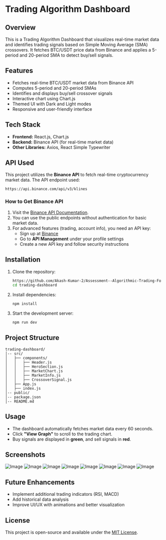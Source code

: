 # Trading Algorithm Dashboard

## Overview
This is a Trading Algorithm Dashboard that visualizes real-time market data and identifies trading signals based on Simple Moving Average (SMA) crossovers. It fetches BTC/USDT price data from Binance and applies a 5-period and 20-period SMA to detect buy/sell signals.

## Features
- Fetches real-time BTC/USDT market data from Binance API
- Computes 5-period and 20-period SMAs
- Identifies and displays buy/sell crossover signals
- Interactive chart using Chart.js
- Themed UI with Dark and Light modes
- Responsive and user-friendly interface

## Tech Stack
- **Frontend:** React.js, Chart.js
- **Backend:** Binance API (for real-time market data)
- **Other Libraries:** Axios, React Simple Typewriter

## API Used
This project utilizes the **Binance API** to fetch real-time cryptocurrency market data. The API endpoint used:
```plaintext
https://api.binance.com/api/v3/klines
```
### How to Get Binance API
1. Visit the [Binance API Documentation](https://binance-docs.github.io/apidocs/spot/en/).
2. You can use the public endpoints without authentication for basic market data.
3. For advanced features (trading, account info), you need an API key:
   - Sign up at [Binance](https://www.binance.com/)
   - Go to **API Management** under your profile settings
   - Create a new API key and follow security instructions
   
## Installation
1. Clone the repository:
   ```bash
   https://github.com/Akash-Kumar-2/Assessment--Algorithmic-Trading-Focus-.git
   cd trading-dashboard
   ```
2. Install dependencies:
   ```bash
   npm install
   ```
3. Start the development server:
   ```bash
   npm run dev
   ```

## Project Structure
```
trading-dashboard/
│-- src/
│   ├── components/
│   │   ├── Header.js
│   │   ├── HeroSection.js
│   │   ├── MarketChart.js
│   │   ├── MarketInfo.js
│   │   ├── CrossoverSignal.js
│   ├── App.js
│   ├── index.js
│-- public/
│-- package.json
│-- README.md
```

## Usage
- The dashboard automatically fetches market data every 60 seconds.
- Click **"View Graph"** to scroll to the trading chart.
- Buy signals are displayed in **green**, and sell signals in **red**.

## Screenshots
![Image](https://github.com/user-attachments/assets/4caf6eed-5e1e-4706-a11a-292441477fd2)
![Image](https://github.com/user-attachments/assets/9c1b774a-019d-4347-b6a4-04b4f002a149)
![Image](https://github.com/user-attachments/assets/9f58f827-a73b-4663-b58e-cce207bf9e02)
![Image](https://github.com/user-attachments/assets/e504013d-e5e9-406b-811e-9a56239cd54b)
![Image](https://github.com/user-attachments/assets/e152d174-ae94-45bf-b81e-95834bdc1e00)
![Image](https://github.com/user-attachments/assets/315e9bb9-f3be-4d12-883c-ef5bfb437448)
![Image](https://github.com/user-attachments/assets/8005de83-05fe-41a6-89bc-092070362e6b)
![Image](https://github.com/user-attachments/assets/154067a9-a83b-4a71-a673-8a5a511f4697)
## Future Enhancements
- Implement additional trading indicators (RSI, MACD)
- Add historical data analysis
- Improve UI/UX with animations and better visualization

## License
This project is open-source and available under the [MIT License](LICENSE).

